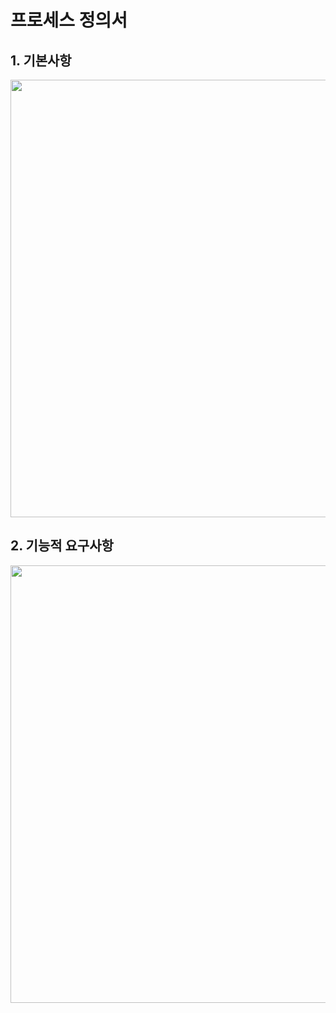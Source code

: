 # 프로세스 정의서

## 1. 기본사항
<img src="https://user-images.githubusercontent.com/49344118/58166082-06247e80-7cc4-11e9-92f4-7f9d0d071307.png" width="700">

## 2. 기능적 요구사항
<img src="https://user-images.githubusercontent.com/49344118/58166085-07ee4200-7cc4-11e9-9e59-79986473985e.png" width="700">
